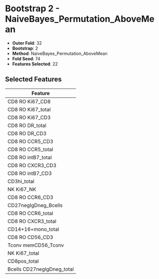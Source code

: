 # Bootstrap 2 - NaiveBayes_Permutation_AboveMean

- **Outer Fold**: 32
- **Bootstrap**: 2
- **Method**: NaiveBayes_Permutation_AboveMean
- **Fold Seed**: 74
- **Features Selected**: 22

## Selected Features

| Feature |
|---------|
| CD8 RO Ki67_CD8 |
| CD8 RO Ki67_total |
| CD8  RO Ki67_CD3 |
| CD8 RO DR_total |
| CD8 RO DR_CD3 |
| CD8 RO CCR5_CD3 |
| CD8 RO CCR5_total |
| CD8 RO intB7_total |
| CD8 RO CXCR3_CD3 |
| CD8 RO intB7_CD3 |
| CD3hi_total |
| NK Ki67_NK |
| CD8 RO CCR6_CD3 |
| CD27negIgDneg_Bcells |
| CD8 RO CCR6_total |
| CD8 RO CXCR3_total |
| CD14+16+mono_total |
| CD8 RO CD56_CD3 |
| Tconv memCD56_Tconv |
| NK Ki67_total |
| CD8pos_total |
| Bcells CD27negIgDneg_total |
